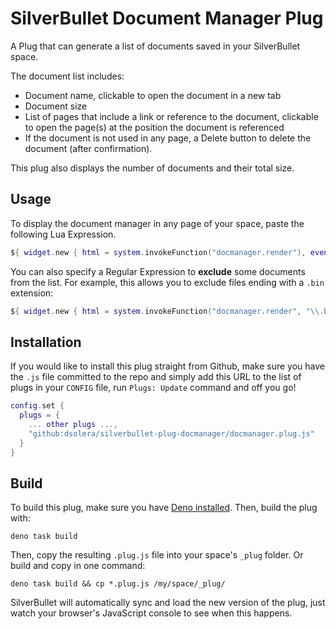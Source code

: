 
# SilverBullet Document Manager Plug

A Plug that can generate a list of documents saved in your SilverBullet space.

The document list includes:

* Document name, clickable to open the document in a new tab
* Document size
* List of pages that include a link or reference to the document, clickable to open the page(s) at the position the document is referenced
* If the document is not used in any page, a Delete button to delete the document (after confirmation).

This plug also displays the number of documents and their total size.

## Usage

To display the document manager in any page of your space, paste the following Lua Expression.

```lua
${ widget.new { html = system.invokeFunction("docmanager.render"), events = { click = function(e) system.invokeFunction("docmanager.click", e.data.target.getAttribute("data-item")) end }, display = "block" } }
```

You can also specify a Regular Expression to **exclude** some documents from the list. For example, this allows you to exclude files ending with a `.bin` extension:

```lua
${ widget.new { html = system.invokeFunction("docmanager.render", "\\.bin$"), ... same as above ... }
```

## Installation

If you would like to install this plug straight from Github, make sure you have the `.js` file committed to the repo and simply add this URL to the list of plugs in your `CONFIG` file, run `Plugs: Update` command and off you go!

```lua
config.set {
  plugs = {
    ... other plugs ...,
    "github:dsolera/silverbullet-plug-docmanager/docmanager.plug.js"
  }
}
```

## Build

To build this plug, make sure you have [Deno installed](https://docs.deno.com/runtime/). Then, build the plug with:

```shell
deno task build
```

Then, copy the resulting `.plug.js` file into your space's `_plug` folder. Or build and copy in one command:

```shell
deno task build && cp *.plug.js /my/space/_plug/
```

SilverBullet will automatically sync and load the new version of the plug, just watch your browser's JavaScript console to see when this happens.
